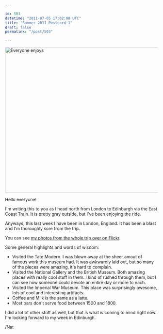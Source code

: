 ```yaml
---

id: 503
datetime: "2011-07-05 17:02:00 UTC"
title: "Summer 2011 Postcard 1"
draft: false
permalink: "/post/503"

---
```


<a href="http://www.flickr.com/photos/icco/5904666111/" title="Everyone enjoys by Nat W, on Flickr"><img src="http://farm6.static.flickr.com/5318/5904666111_3d908ebaa6_z.jpg" width="640" height="480" alt="Everyone enjoys"></img></a>

Hello everyone!

I'm writing this to you as I head north from London to Edinburgh via the East Coast Train. It is pretty gray outside, but I've been enjoying the ride.

Anyways, this last week I have been in London, England. It has been a blast and I'm thoroughly sore from the trip.

You can see [my photos from the whole trip over on Flickr](http://www.flickr.com/photos/icco/sets/72157626961341287/).

Some general highlights and words of wisdom:

 * Visited the Tate Modern. I was blown away at the sheer amout of famous work this museum had. It was awkwardly laid out, but so many of the pieces were amazing, it's hard to complain.
 * Visited the National Gallery and the British Museum. Both amazing places with really cool stuff in them. I kind of rushed through them, but I can see how someone could devote an entire day or more to each.
 * Visited the Imperial War Museum. This place was surprisingly awesome, lots of cool and interesting artifacts.
 * Coffee and Milk is the same as a latte.
 * Most bars don't serve food between 1500 and 1800.

I did a lot of other stuff as well, but that is what is coming to mind right now. I'm looking forward to my week in Edinburgh.

/Nat


